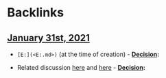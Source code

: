 
# Backlinks
## [January 31st, 2021](<January 31st, 2021.md>)
- `[E:](<E:.md>)` (at the time of creation)
            - **[Decision](<Decision.md>):**

- Related discussion [here](((sBu3zOPiV))) and [here](((IRSOUC-2O)))
            - **[Decision](<Decision.md>):**

